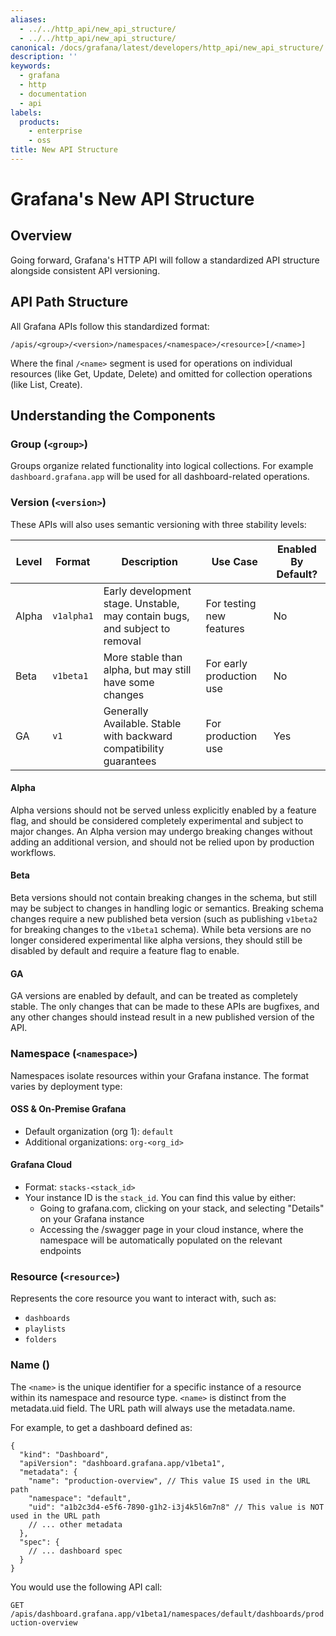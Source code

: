 ```yaml
---
aliases:
  - ../../http_api/new_api_structure/
  - ../../http_api/new_api_structure/
canonical: /docs/grafana/latest/developers/http_api/new_api_structure/
description: ''
keywords:
  - grafana
  - http
  - documentation
  - api
labels:
  products:
    - enterprise
    - oss
title: New API Structure
---
```


# Grafana's New API Structure

## Overview

Going forward, Grafana's HTTP API will follow a standardized API structure alongside consistent API versioning.

## API Path Structure

All Grafana APIs follow this standardized format:

```
/apis/<group>/<version>/namespaces/<namespace>/<resource>[/<name>]
```

Where the final `/<name>` segment is used for operations on individual resources (like Get, Update, Delete) and omitted for collection operations (like List, Create).

## Understanding the Components

### Group (`<group>`)

Groups organize related functionality into logical collections. For example `dashboard.grafana.app` will be used for all dashboard-related operations.

### Version (`<version>`)

These APIs will also uses semantic versioning with three stability levels:

| Level | Format     | Description                                                                 | Use Case                 | Enabled By Default? |
| ----- | ---------- | --------------------------------------------------------------------------- | ------------------------ | ------------------- |
| Alpha | `v1alpha1` | Early development stage. Unstable, may contain bugs, and subject to removal | For testing new features | No                  |
| Beta  | `v1beta1`  | More stable than alpha, but may still have some changes                     | For early production use | No                  |
| GA    | `v1`       | Generally Available. Stable with backward compatibility guarantees          | For production use       | Yes                 |

#### Alpha 

Alpha versions should not be served unless explicitly enabled by a feature flag, and should be considered completely experimental and subject to major changes. 
An Alpha version may undergo breaking changes without adding an additional version, and should not be relied upon by production workflows. 

#### Beta

Beta versions should not contain breaking changes in the schema, but still may be subject to changes in handling logic or semantics. 
Breaking schema changes require a new published beta version (such as publishing `v1beta2` for breaking changes to the `v1beta1` schema).
While beta versions are no longer considered experimental like alpha versions, they should still be disabled by default and require a feature flag to enable. 

#### GA

GA versions are enabled by default, and can be treated as completely stable. The only changes that can be made to these APIs are bugfixes, 
and any other changes should instead result in a new published version of the API. 

### Namespace (`<namespace>`)

Namespaces isolate resources within your Grafana instance. The format varies by deployment type:

#### OSS & On-Premise Grafana

- Default organization (org 1): `default`
- Additional organizations: `org-<org_id>`

#### Grafana Cloud

- Format: `stacks-<stack_id>`
- Your instance ID is the `stack_id`. You can find this value by either:
  - Going to grafana.com, clicking on your stack, and selecting "Details" on your Grafana instance
  - Accessing the /swagger page in your cloud instance, where the namespace will be automatically populated on the relevant endpoints

### Resource (`<resource>`)

Represents the core resource you want to interact with, such as:

- `dashboards`
- `playlists`
- `folders`

### Name (<name>)

The `<name>` is the unique identifier for a specific instance of a resource within its namespace and resource type. `<name>` is distinct from the metadata.uid field. The URL path will always use the metadata.name.

For example, to get a dashboard defined as:

```
{
  "kind": "Dashboard",
  "apiVersion": "dashboard.grafana.app/v1beta1",
  "metadata": {
    "name": "production-overview", // This value IS used in the URL path
    "namespace": "default",
    "uid": "a1b2c3d4-e5f6-7890-g1h2-i3j4k5l6m7n8" // This value is NOT used in the URL path
    // ... other metadata
  },
  "spec": {
    // ... dashboard spec
  }
}
```

You would use the following API call:

`GET /apis/dashboard.grafana.app/v1beta1/namespaces/default/dashboards/production-overview`
